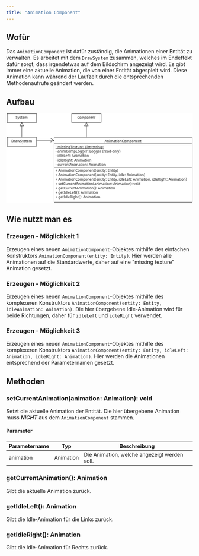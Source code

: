 ```yaml
---
title: "Animation Component"
---
```


## Wofür

Das `AnimationComponent` ist dafür zuständig, die Animationen einer Entität zu verwalten. Es arbeitet mit dem `DrawSystem`
zusammen, welches im Endeffekt dafür sorgt, dass irgendetwas auf dem Bildschirm angezeigt wird. Es gibt immer eine aktuelle
Animation, die von einer Entität abgespielt wird. Diese Animation kann während der Laufzeit durch die entsprechenden Methodenaufrufe
geändert werden.

## Aufbau

![UML Diagram](img/animationComponent.png)

## Wie nutzt man es

### Erzeugen - Möglichkeit 1

Erzeugen eines neuen `AnimationComponent`-Objektes mithilfe des einfachen Konstruktors `AnimationComponent(entity: Entity)`. Hier werden alle Animationen
auf die Standardwerte, daher auf eine "missing texture" Animation gesetzt.

### Erzeugen - Möglichkeit 2

Erzeugen eines neuen `AnimationComponent`-Objektes mithilfe des komplexeren Konstruktors `AnimationComponent(entity: Entity, idleAnimation: Animation)`. Die hier
übergebene Idle-Animation wird für beide Richtungen, daher für `idleLeft` und `idleRight` verwendet.

### Erzeugen - Möglichkeit 3

Erzeugen eines neuen `AnimationComponent`-Objektes mithilfe des komplexeren Konstruktors `AnimationComponent(entity: Entity, idleLeft: Animation, idleRight: Animation)`.
Hier werden die Animationen entsprechend der Parameternamen gesetzt.

## Methoden

### setCurrentAnimation(animation: Animation): void

Setzt die aktuelle Animation der Entität. Die hier übergebene Animation muss ***NICHT*** aus dem `AnimationComponent` stammen.

#### Parameter

| Parametername | Typ       | Beschreibung                                 |
|---------------|-----------|----------------------------------------------|
| animation     | Animation | Die Animation, welche angezeigt werden soll. |

### getCurrentAnimation(): Animation

Gibt die aktuelle Animation zurück.

### getIdleLeft(): Animation

Gibt die Idle-Animation für die Links zurück.

### getIdleRight(): Animation

Gibt die Idle-Animation für Rechts zurück.
